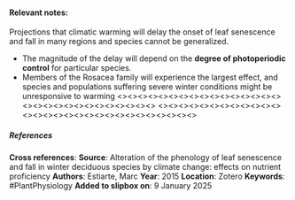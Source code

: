 #### **Relevant notes**:
Projections that climatic warming will delay the onset of leaf senescence and fall in many regions and species cannot be generalized. 
- The magnitude of the delay will depend on the **degree of photoperiodic control** for particular species. 
- Members of the Rosacea family will experience the largest effect, and species and populations suffering severe winter conditions might be unresponsive to warming
<><><><><><><><><><><><><><><><><><><><><><><><><><><><><>
<><><><><><><><><><><><><><><><><><><><><><><><><><><><><>
##### References
**Cross references**: 
**Source**: Alteration of the phenology of leaf senescence and fall in winter deciduous species by climate change: effects on nutrient proficiency
**Authors**: Estiarte, Marc
**Year**: 2015
**Location**: Zotero
**Keywords**: #PlantPhysiology 
**Added to slipbox on**: 9 January 2025